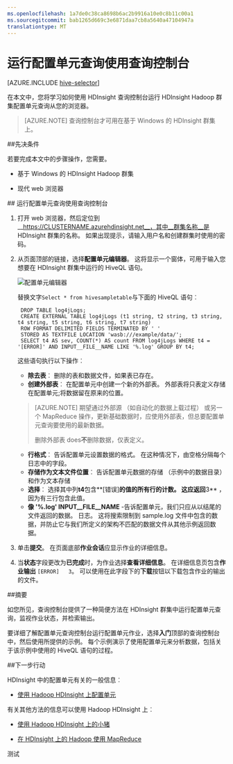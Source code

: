 ```yaml
---
ms.openlocfilehash: 1a7de0c38ca8698b6ac2b9916a10e0c8b11c00a1
ms.sourcegitcommit: bab1265d669c3e6871daa7cb8a5640a47104947a
translationtype: MT
---
```

<properties
   pageTitle="在 HDInsight 中的查询控制台上使用 Hadoop 配置单元 |Microsoft Azure"
   description="了解如何使用基于 web 的查询控制台运行 HDInsight Hadoop 群集配置单元查询从您的浏览器。"
   services="hdinsight"
   documentationCenter=""
   authors="Blackmist"
   manager="paulettm"
   editor="cgronlun"
    tags="azure-portal"/>

<tags
   ms.service="hdinsight"
   ms.devlang="na"
   ms.topic="article"
   ms.tgt_pltfrm="na"
   ms.workload="big-data"
   ms.date="08/28/2015"
   ms.author="larryfr"/>

# 运行配置单元查询使用查询控制台

[AZURE.INCLUDE [hive-selector](../../includes/hdinsight-selector-use-hive.md)]

在本文中，您将学习如何使用 HDInsight 查询控制台运行 HDInsight Hadoop 群集配置单元查询从您的浏览器。

> [AZURE.NOTE] 查询控制台才可用在基于 Windows 的 HDInsight 群集上。


##<a id="prereq"></a>先决条件

若要完成本文中的步骤操作，您需要。

* 基于 Windows 的 HDInsight Hadoop 群集

* 现代 web 浏览器

##<a id="run"></a> 运行配置单元查询使用查询控制台

1. 打开 web 浏览器，然后定位到__https://CLUSTERNAME.azurehdinsight.net__，其中__群集名称__是 HDInsight 群集的名称。 如果出现提示，请输入用户名和创建群集时使用的密码。


2. 从页面顶部的链接，选择**配置单元编辑器**。 这将显示一个窗体，可用于输入您想要在 HDInsight 群集中运行的 HiveQL 语句。

    ![配置单元编辑器](./media/hdinsight-hadoop-use-hive-query-console/queryconsole.png)

    替换文字`Select * from hivesampletable`与下面的 HiveQL 语句︰

        DROP TABLE log4jLogs;
        CREATE EXTERNAL TABLE log4jLogs (t1 string, t2 string, t3 string, t4 string, t5 string, t6 string, t7 string)
        ROW FORMAT DELIMITED FIELDS TERMINATED BY ' '
        STORED AS TEXTFILE LOCATION 'wasb:///example/data/';
        SELECT t4 AS sev, COUNT(*) AS count FROM log4jLogs WHERE t4 = '[ERROR]' AND INPUT__FILE__NAME LIKE '%.log' GROUP BY t4;

    这些语句执行以下操作︰

    * **除去表**︰ 删除的表和数据文件，如果表已存在。
    * **创建外部表**︰ 在配置单元中创建一个新的外部表。 外部表将只表定义存储在配置单元;将数据留在原来的位置。

    > [AZURE.NOTE] 期望通过外部源 （如自动化的数据上载过程） 或另一个 MapReduce 操作，更新基础数据时，应使用外部表，但总要配置单元查询要使用的最新数据。
    >
    > 删除外部表 does**不**删除数据，仅表定义。

    * **行格式**︰ 告诉配置单元设置数据的格式。 在这种情况下，由空格分隔每个日志中的字段。
    * **存储作为文本文件位置**︰ 告诉配置单元数据的存储 （示例中的数据目录） 和作为文本存储
    * **选择**︰ 选择其中列**t4**包含**[错误]**的值的所有行的计数。 这应返回**3** ，因为有三行包含此值。
    * **像 '%.log' INPUT__FILE__NAME** -告诉配置单元，我们只应从以结尾的文件返回的数据。 日志。 这将搜索限制到 sample.log 文件中包含的数据，并防止它与我们所定义的架构不匹配的数据文件从其他示例返回数据。

2. 单击**提交**。 在页面底部**作业会话**应显示作业的详细信息。

3. 当**状态**字段更改为**已完成**时，为作业选择**查看详细信息**。 在详细信息页包含**作业输出** `[ERROR]   3`。 可以使用在此字段下的**下载**按钮以下载包含作业的输出的文件。


##<a id="summary"></a>摘要

如您所见，查询控制台提供了一种简便方法在 HDInsight 群集中运行配置单元查询，监视作业状态，并检索输出。

要详细了解配置单元查询控制台运行配置单元作业，选择**入门**顶部的查询控制台中，然后使用所提供的示例。 每个示例演示了使用配置单元来分析数据，包括关于该示例中使用的 HiveQL 语句的过程。

##<a id="nextsteps"></a>下一步行动

HDInsight 中的配置单元有关的一般信息︰

* [使用 Hadoop HDInsight 上配置单元](hdinsight-use-hive.md)

有关其他方法的信息可以使用 Hadoop HDInsight 上︰

* [使用 Hadoop HDInsight 上的小猪](hdinsight-use-pig.md)

* [在 HDInsight 上的 Hadoop 使用 MapReduce](hdinsight-use-mapreduce.md)

[1]: ../HDInsight/hdinsight-hadoop-visual-studio-tools-get-started.md

[hdinsight sdk 文档]: http://msdnstage.redmond.corp.microsoft.com/library/dn479185.aspx

[azure 的购买选项]: http://azure.microsoft.com/pricing/purchase-options/
[azure 的成员提供]: http://azure.microsoft.com/pricing/member-offers/
[azure 释放试验]: http://azure.microsoft.com/pricing/free-trial/

[apache tez]: http://tez.apache.org
[apache 配置单元]: http://hive.apache.org/
[apache log4j]: http://en.wikipedia.org/wiki/Log4j
[配置单元上 tez wiki]: https://cwiki.apache.org/confluence/display/Hive/Hive+on+Tez
[导入 excel]: http://azure.microsoft.com/documentation/articles/hdinsight-connect-excel-power-query/


[hdinsight-使用 oozie]: hdinsight-use-oozie.md
[hdinsight-分析-飞行的数据]: hdinsight-analyze-flight-delay-data.md



[hdinsight 存储]: hdinsight-use-blob-storage.md

[hdinsight 规定]: hdinsight-provision-clusters.md
[hdinsight 提交作业]: hdinsight-submit-hadoop-jobs-programmatically.md
[hdinsight 上载数据]: hdinsight-upload-data.md
[hdinsight--入门]: hdinsight-get-started.md

[Powershell 安装配置]: install-configure-powershell.md
[这里的 powershell 字符串]: http://technet.microsoft.com/library/ee692792.aspx

[图像 hdi 配置单元 powershell]: ./media/hdinsight-use-hive/HDI.HIVE.PowerShell.png
[img 的 hdi 的配置单元的 powershell 的输出]: ./media/hdinsight-use-hive/HDI.Hive.PowerShell.Output.png
[图像 hdi 的配置单元体系结构]: ./media/hdinsight-use-hive/HDI.Hive.Architecture.png

测试
